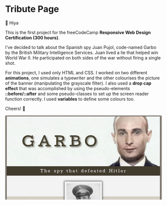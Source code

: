 # Tribute Page

:raising_hand: Hiya 

This is the first project for the freeCodeCamp **Responsive Web Design Certification (300 hours)**.

I've decided to talk about the Spanish spy Juan Pujol, code-named Garbo by the British Military Intelligence Services. Juan lived a lie that helped win World War II. He participated on both sides of the war without firing a single shot.

For this project, I used only HTML and CSS. I worked on two different **animations**, one simulates a typewriter and the other colourises the picture of the banner (manipulating the grayscale filter). I also used a **drop cap effect** that was accomplished by using the pseudo-elements **::before/::after** and some pseudo-classes to set up the screen reader function correctly. I used **variables** to define some colours too.

Cheers! :wave:

![screenshot](/assets/Screenshot.jpg)
